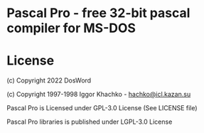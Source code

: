 # Pascal Pro - free 32-bit pascal compiler for MS-DOS


# License


 (c) Copyright 2022 DosWord

 (c) Copyright 1997-1998 Iggor Khachko - hachko@icl.kazan.su


Pascal Pro is Licensed under GPL-3.0 License (See LICENSE file)

Pascal Pro libraries is published under LGPL-3.0 License

